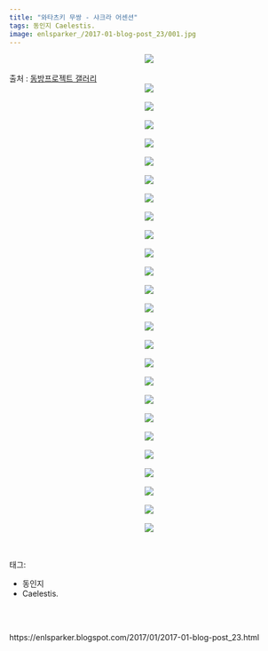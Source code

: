```yaml
---
title: "와타츠키 무쌍 - 샤크라 어센션"
tags: 동인지 Caelestis.
image: enlsparker_/2017-01-blog-post_23/001.jpg
---
```

<div class="article">
<div class="post-body entry-content" id="post-body-7517801460942405308" itemprop="description articleBody">
<div class="separator" style="clear: both; text-align: center;">
<img src="{{ site.nasurl }}/enlsparker_/2017-01-blog-post_23/001.jpg"/></div>
<br/>
<a name="more"></a>출처 : <a href="http://gall.dcinside.com/board/view/?id=touhou&amp;no=4664716">동방프로젝트 갤러리</a><br/>
<div class="separator" style="clear: both; text-align: center;">
<img src="{{ site.nasurl }}/enlsparker_/2017-01-blog-post_23/002.png"/></div>
<br/>
<div class="separator" style="clear: both; text-align: center;">
<img src="{{ site.nasurl }}/enlsparker_/2017-01-blog-post_23/003.png"/></div>
<br/>
<div class="separator" style="clear: both; text-align: center;">
<img src="{{ site.nasurl }}/enlsparker_/2017-01-blog-post_23/004.png"/></div>
<br/>
<div class="separator" style="clear: both; text-align: center;">
<img src="{{ site.nasurl }}/enlsparker_/2017-01-blog-post_23/005.png"/></div>
<br/>
<div class="separator" style="clear: both; text-align: center;">
<img src="{{ site.nasurl }}/enlsparker_/2017-01-blog-post_23/006.png"/></div>
<br/>
<div class="separator" style="clear: both; text-align: center;">
<img src="{{ site.nasurl }}/enlsparker_/2017-01-blog-post_23/007.png"/></div>
<br/>
<div class="separator" style="clear: both; text-align: center;">
<img src="{{ site.nasurl }}/enlsparker_/2017-01-blog-post_23/008.png"/></div>
<br/>
<div class="separator" style="clear: both; text-align: center;">
<img src="{{ site.nasurl }}/enlsparker_/2017-01-blog-post_23/009.png"/></div>
<br/>
<div class="separator" style="clear: both; text-align: center;">
<img src="{{ site.nasurl }}/enlsparker_/2017-01-blog-post_23/010.png"/></div>
<br/>
<div class="separator" style="clear: both; text-align: center;">
<img src="{{ site.nasurl }}/enlsparker_/2017-01-blog-post_23/011.png"/></div>
<br/>
<div class="separator" style="clear: both; text-align: center;">
<img src="{{ site.nasurl }}/enlsparker_/2017-01-blog-post_23/012.png"/></div>
<br/>
<div class="separator" style="clear: both; text-align: center;">
<img src="{{ site.nasurl }}/enlsparker_/2017-01-blog-post_23/013.png"/></div>
<br/>
<div class="separator" style="clear: both; text-align: center;">
<img src="{{ site.nasurl }}/enlsparker_/2017-01-blog-post_23/014.png"/></div>
<br/>
<div class="separator" style="clear: both; text-align: center;">
<img src="{{ site.nasurl }}/enlsparker_/2017-01-blog-post_23/015.png"/></div>
<br/>
<div class="separator" style="clear: both; text-align: center;">
<img src="{{ site.nasurl }}/enlsparker_/2017-01-blog-post_23/016.png"/></div>
<br/>
<div class="separator" style="clear: both; text-align: center;">
<img src="{{ site.nasurl }}/enlsparker_/2017-01-blog-post_23/017.png"/></div>
<br/>
<div class="separator" style="clear: both; text-align: center;">
<img src="{{ site.nasurl }}/enlsparker_/2017-01-blog-post_23/018.png"/></div>
<br/>
<div class="separator" style="clear: both; text-align: center;">
<img src="{{ site.nasurl }}/enlsparker_/2017-01-blog-post_23/019.png"/></div>
<br/>
<div class="separator" style="clear: both; text-align: center;">
<img src="{{ site.nasurl }}/enlsparker_/2017-01-blog-post_23/020.png"/></div>
<br/>
<div class="separator" style="clear: both; text-align: center;">
<img src="{{ site.nasurl }}/enlsparker_/2017-01-blog-post_23/021.png"/></div>
<br/>
<div class="separator" style="clear: both; text-align: center;">
<img src="{{ site.nasurl }}/enlsparker_/2017-01-blog-post_23/022.png"/></div>
<br/>
<div class="separator" style="clear: both; text-align: center;">
<img src="{{ site.nasurl }}/enlsparker_/2017-01-blog-post_23/023.png"/></div>
<br/>
<div class="separator" style="clear: both; text-align: center;">
<img src="{{ site.nasurl }}/enlsparker_/2017-01-blog-post_23/024.png"/></div>
<br/>
<div class="separator" style="clear: both; text-align: center;">
<img src="{{ site.nasurl }}/enlsparker_/2017-01-blog-post_23/025.png"/></div>
<br/>
<div class="separator" style="clear: both; text-align: center;">
<img src="{{ site.nasurl }}/enlsparker_/2017-01-blog-post_23/026.jpg"/></div>
<br/>
<div style="clear: both;"></div>
</div></div><br/>
<div class="tagTrail">
<p>태그: </p>
<ul>
<li>동인지</li>
<li>Caelestis.</li>
</ul>
</div><br/>

<br/>
<p id="refer">https://enlsparker.blogspot.com/2017/01/2017-01-blog-post_23.html</p>
<br/>
